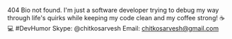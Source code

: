 404 Bio not found. I'm just a software developer trying to debug my way through life's quirks while keeping my code clean and my coffee strong!
☕💻 #DevHumor 
Skype: @chitkosarvesh 
Email: chitkosarvesh@gmail.com 
